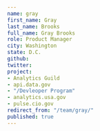 ```yaml
---
name: gray
first_name: Gray
last_name: Brooks
full_name: Gray Brooks
role: Product Manager
city: Washington
state: D.C.
github: 
twitter: 
project:
- Analytics Guild
- api.data.gov
- "/Devleoper Program"
- analytics.usa.gov
- pulse.cio.gov
redirect_from: "/team/gray/"
published: true
---
```


